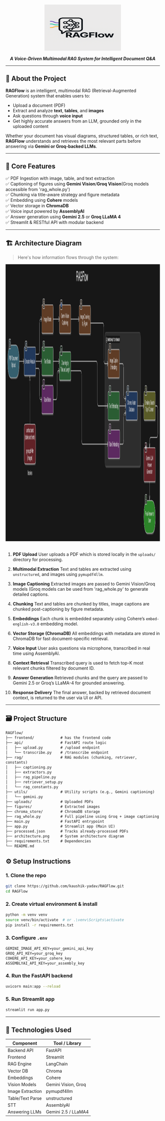<div align="center">
  <img src="assets/logo.png" alt="Architecture Diagram" height="150" width="250"/>
  <p><em><strong>A Voice-Driven Multimodal RAG System for Intelligent Document Q&A</strong></em></p>

</div>

---

## 🚀 About the Project

**RAGFlow** is an intelligent, multimodal RAG (Retrieval-Augmented Generation) system that enables users to:

- Upload a document (PDF)
- Extract and analyze **text**, **tables**, and **images**
- Ask questions through **voice input**
- Get highly accurate answers from an LLM, grounded only in the uploaded content

Whether your document has visual diagrams, structured tables, or rich text, **RAGFlow** understands and retrieves the most relevant parts before answering via **Gemini or Groq-backed LLMs**.

---

## 🧩 Core Features

✅ PDF Ingestion with image, table, and text extraction  
✅ Captioning of figures using **Gemini Vision**/**Groq Vision**(Groq models accessible from 'rag_whole.py')<br>
✅ Chunking via title-aware strategy and figure metadata  
✅ Embedding using **Cohere** models  
✅ Vector storage in **ChromaDB**  
✅ Voice input powered by **AssemblyAI**  
✅ Answer generation using **Gemini 2.5** or **Groq LLaMA 4**  
✅ Streamlit & RESTful API with modular backend  

---

## 🏗️ Architecture Diagram

> Here's how information flows through the system:
> 
<div align="center">
  <img src="assets/architecture.png" alt="Architecture Diagram" height="900" width="900"/>
</div>
<br>

1. **PDF Upload**
   User uploads a PDF which is stored locally in the `uploads/` directory for processing.

2. **Multimodal Extraction**
   Text and tables are extracted using `unstructured`, and images using `pymupdf4llm`.

3. **Image Captioning**
   Extracted images are passed to Gemini Vision/Groq models (Groq models can be used from 'rag_whole.py' to generate detailed captions.

4. **Chunking**
   Text and tables are chunked by titles, image captions are chunked post-captioning by figure metadata.

5. **Embeddings**
   Each chunk is embedded separately using Cohere’s `embed-english-v3.0` embedding model.

6. **Vector Storage (ChromaDB)**
   All embeddings with metadata are stored in ChromaDB for fast document-specific retrieval.

7. **Voice Input**
   User asks questions via microphone, transcribed in real time using AssemblyAI.

8. **Context Retrieval**
   Transcribed query is used to fetch top-K most relevant chunks filtered by document ID.

9. **Answer Generation**
   Retrieved chunks and the query are passed to Gemini 2.5 or Groq’s LLaMA-4 for grounded answering.

10. **Response Delivery**
    The final answer, backed by retrieved document context, is returned to the user via UI or API.


---

## 🗃️ Project Structure

```
RAGFlow/
├── frontend/            # has the frontend code 
├── api/                 # FastAPI route logic
│   ├── upload.py        # /upload endpoint
│   └── transcribe.py    # /transcribe endpoint
├── rag/                 # RAG modules (chunking, retriever, constants)
│   ├── captioning.py
│   ├── extractors.py
│   ├── rag_pipeline.py
│   ├── retriever_setup.py
│   └── rag_constants.py
├── utils/               # Utility scripts (e.g., Gemini captioning)
│   └── gemini.py
├── uploads/             # Uploaded PDFs
├── figures/             # Extracted images
├── chroma_store/        # ChromaDB storage
├── rag_whole.py         # Full pipeline using Groq + image captioning
├── main.py              # FastAPI entrypoint
├── app.py               # Streamlit app (Main UI)
├── processed.json       # Tracks already-processed PDFs
├── architecture.png     # System architecture diagram
├── requirements.txt     # Dependencies
└── README.md
```

## ⚙️ Setup Instructions

### 1. Clone the repo

```bash
git clone https://github.com/kaushik-yadav/RAGFlow.git
cd RAGFlow
```

### 2. Create virtual environment & install

```bash
python -m venv venv
source venv/bin/activate  # or .\venv\Scripts\activate
pip install -r requirements.txt
```

### 3. Configure `.env`

```env
GEMINI_IMAGE_API_KEY=your_gemini_api_key
GROQ_API_KEY=your_groq_key
COHERE_API_KEY=your_cohere_key
ASSEMBLYAI_API_KEY=your_assembly_key
```

### 4. Run the FastAPI backend

```bash
uvicorn main:app --reload
```

### 5. Run Streamlit app

```bash
streamlit run app.py
```

---

## 🔧 Technologies Used

| Component        | Tool / Library      |
| ---------------- | ------------------- |
| Backend API      | FastAPI             |
| Frontend         | Streamlit           |
| RAG Engine       | LangChain           |
| Vector DB        | Chroma              |
| Embeddings       | Cohere              |
| Vision Models    | Gemini Vision, Groq |
| Image Extraction | pymupdf4llm         |
| Table/Text Parse | unstructured        |
| STT              | AssemblyAI          |
| Answering LLMs   | Gemini 2.5 / LLaMA4 |

